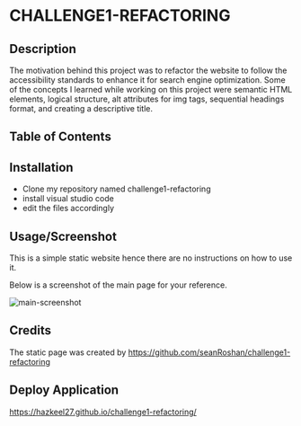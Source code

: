 # CHALLENGE1-REFACTORING

## Description

The motivation behind this project was to refactor the website to follow the accessibility standards to enhance it for search engine optimization. Some of the concepts I learned while working on this project were semantic HTML elements, logical structure, alt attributes for img tags, sequential headings format, and creating a descriptive title.

## Table of Contents

## Installation

- Clone my repository named challenge1-refactoring
- install visual studio code
- edit the files accordingly

## Usage/Screenshot

This is a simple static website hence there are no instructions on how to use it.

Below is a screenshot of the main page for your reference.

![main-screenshot](https://github.com/hazkeel27/challenge1-refactoring/assets/55248924/ddc57431-41b3-4c12-8cce-8a20514bb844)

## Credits

The static page was created by https://github.com/seanRoshan/challenge1-refactoring

## Deploy Application

https://hazkeel27.github.io/challenge1-refactoring/
